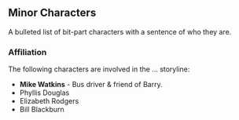 ## Minor Characters

A bulleted list of bit-part characters with a sentence of who they are.

### Affiliation

The following characters are involved in the ... storyline:

* **Mike Watkins** - Bus driver & friend of Barry.
* Phyllis Douglas
* Elizabeth Rodgers
* Bill Blackburn
